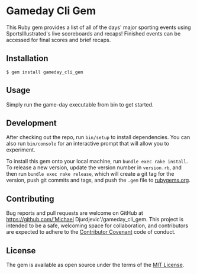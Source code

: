 # Gameday Cli Gem

This Ruby gem provides a list of all of the days' major sporting events using SportsIllustrated's live scoreboards and recaps! Finished events can be accessed for final scores and brief recaps.

## Installation

    $ gem install gameday_cli_gem

## Usage

Simply run the game-day executable from bin to get started.

## Development

After checking out the repo, run `bin/setup` to install dependencies. You can also run `bin/console` for an interactive prompt that will allow you to experiment.

To install this gem onto your local machine, run `bundle exec rake install`. To release a new version, update the version number in `version.rb`, and then run `bundle exec rake release`, which will create a git tag for the version, push git commits and tags, and push the `.gem` file to [rubygems.org](https://rubygems.org).

## Contributing

Bug reports and pull requests are welcome on GitHub at https://github.com/'Michael Djurdjevic'/gameday_cli_gem. This project is intended to be a safe, welcoming space for collaboration, and contributors are expected to adhere to the [Contributor Covenant](http://contributor-covenant.org) code of conduct.


## License

The gem is available as open source under the terms of the [MIT License](http://opensource.org/licenses/MIT).
